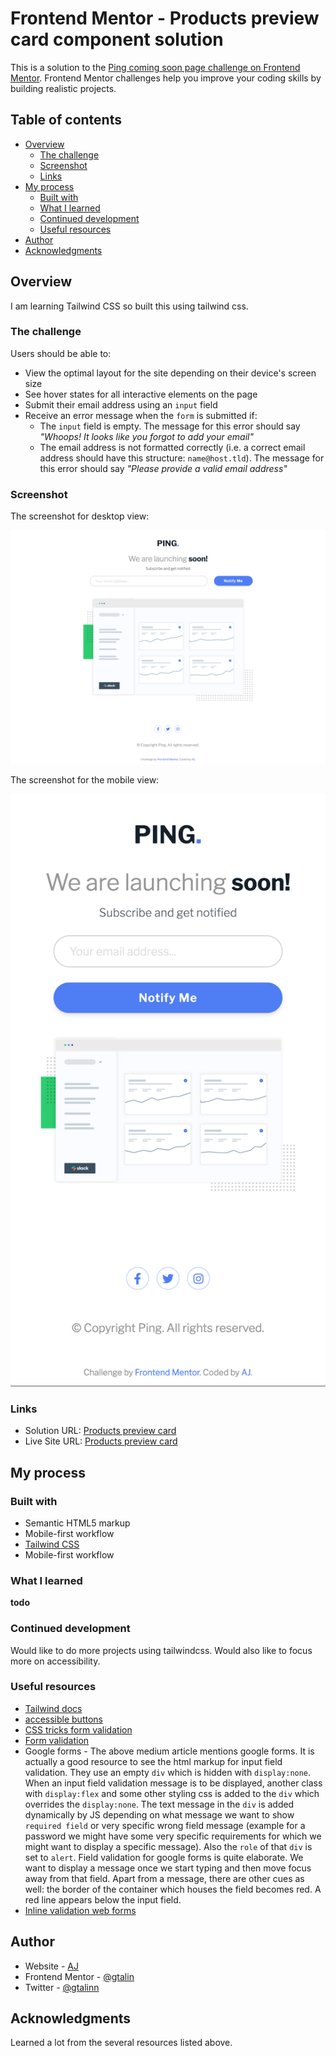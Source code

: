 # Frontend Mentor - Products preview card component solution

This is a solution to the [Ping coming soon page challenge on Frontend Mentor](https://www.frontendmentor.io/challenges/ping-single-column-coming-soon-page-5cadd051fec04111f7b848da). Frontend Mentor challenges help you improve your coding skills by building realistic projects.

## Table of contents

- [Overview](#overview)
  - [The challenge](#the-challenge)
  - [Screenshot](#screenshot)
  - [Links](#links)
- [My process](#my-process)
  - [Built with](#built-with)
  - [What I learned](#what-i-learned)
  - [Continued development](#continued-development)
  - [Useful resources](#useful-resources)
- [Author](#author)
- [Acknowledgments](#acknowledgments)

## Overview

I am learning Tailwind CSS so built this using tailwind css.

### The challenge

Users should be able to:

- View the optimal layout for the site depending on their device's screen size
- See hover states for all interactive elements on the page
- Submit their email address using an `input` field
- Receive an error message when the `form` is submitted if:
  - The `input` field is empty. The message for this error should say _"Whoops! It looks like you forgot to add your email"_
  - The email address is not formatted correctly (i.e. a correct email address should have this structure: `name@host.tld`). The message for this error should say _"Please provide a valid email address"_

### Screenshot

The screenshot for desktop view:

![](./screenshot-desktop.png)

The screenshot for the mobile view:

![](./screenshot-mobile.png)

### Links

- Solution URL: [Products preview card](https://github.com/gtalin/front-end-mentor/ping-coming-soon)
- Live Site URL: [Products preview card](https://gtalin.github.io/front-end-mentor/ping-coming-soon)

## My process

### Built with

- Semantic HTML5 markup
- Mobile-first workflow
- [Tailwind CSS](https://tailwindcss.com/)
- Mobile-first workflow

### What I learned

**todo**

### Continued development

Would like to do more projects using tailwindcss. Would also like to focus more on accessibility.

### Useful resources

- [Tailwind docs](https://tailwindcss.com/docs/)
- [accessible buttons](https://www.sarasoueidan.com/blog/accessible-icon-buttons)
- [CSS tricks form validation](https://css-tricks.com/form-validation-ux-html-css/)
- [Form validation](https://medium.com/wdstack/inline-validation-in-forms-designing-the-experience-123fb34088ce)
- Google forms - The above medium article mentions google forms. It is actually a good resource to see the html markup for input field validation. They use an empty `div` which is hidden with `display:none`. When an input field validation message is to be displayed, another class with `display:flex` and some other styling css is added to the `div` which overrides the `display:none`. The text message in the `div` is added dynamically by JS depending on what message we want to show `required field` or very specific wrong field message (example for a password we might have some very specific requirements for which we might want to display a specific message). Also the `role` of that `div` is set to `alert`. Field validation for google forms is quite elaborate. We want to display a message once we start typing and then move focus away from that field. Apart from a message, there are other cues as well: the border of the container which houses the field becomes red. A red line appears below the input field.
- [Inline validation web forms](http://alistapart.com/article/inline-validation-in-web-forms/)

## Author

- Website - [AJ](https://github.com/gtalin)
- Frontend Mentor - [@gtalin](https://www.frontendmentor.io/profile/gtalin)
- Twitter - [@gtalinn](https://twitter.com/gtalinn)

## Acknowledgments

Learned a lot from the several resources listed above.
